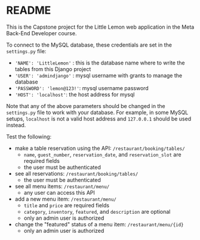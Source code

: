 # README

This is the Capstone project for the Little Lemon web application in the Meta Back-End Developer course.


To connect to the MySQL database, these credentials are set in the `settings.py` file:

- `'NAME': 'LittleLemon'` : this is the database name where to write the tables from this Django project
- `'USER': 'admindjango'` : mysql username with grants to manage the database
- `'PASSWORD': 'lemon@123!'`: mysql username password
- `'HOST': 'localhost'`: the host address for mysql

Note that any of the above parameters should be changed in the `settings.py` file to work with your database.
For example, in some MySQL setups, `localhost` is not a valid host address and `127.0.0.1` should be used instead.


Test the following:

- make a table reservation using the API: `/restaurant/booking/tables/`
    + `name`, `guest_number`, `reservation_date`, and `reservation_slot` are required fields
    + the user must be authenticated
- see all reservations: `/restaurant/booking/tables/`
    + the user must be authenticated
- see all menu items: `/restaurant/menu/`
    + any user can access this API
- add a new menu item: `/restaurant/menu/`
    + `title` and `price` are required fields
    + `category`, `inventory`, `featured`, and `description` are optional
    + only an admin user is authorized
- change the "featured" status of a menu item: `/restaurant/menu/{id}`
    + only an admin user is authorized
